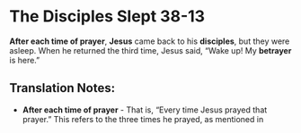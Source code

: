 The Disciples Slept 38-13
===========================


**After each time of prayer**, **Jesus** came back to his **disciples**,
but they were asleep. When he returned the third time, Jesus said,
“Wake up!  My **betrayer** is here.”

Translation Notes:
------------------

-   **After each time of prayer** - That is, “Every time Jesus prayed
    that prayer.” This refers to the three times he prayed, as
    mentioned in

